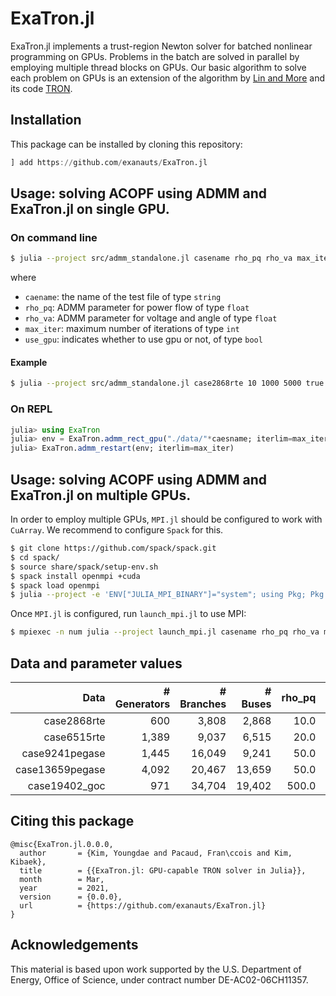 # ExaTron.jl

ExaTron.jl implements a trust-region Newton solver for batched nonlinear programming on GPUs.
Problems in the batch are solved in parallel by employing multiple thread blocks on GPUs.
Our basic algorithm to solve each problem on GPUs is an extension of the
algorithm by [Lin and More](https://doi.org/10.1137/S1052623498345075)
and its code [TRON](https://www.mcs.anl.gov/~more/tron).

## Installation

This package can be installed by cloning this repository:
```julia
] add https://github.com/exanauts/ExaTron.jl
```

## Usage: solving ACOPF using ADMM and ExaTron.jl on single GPU.

### On command line
```bash
$ julia --project src/admm_standalone.jl casename rho_pq rho_va max_iter use_gpu
```
where
* `caename`: the name of the test file of type `string`
* `rho_pq`: ADMM parameter for power flow of type `float`
* `rho_va`: ADMM parameter for voltage and angle of type `float`
* `max_iter`: maximum number of iterations of type `int`
* `use_gpu`: indicates whether to use gpu or not, of type `bool`

#### Example
```bash
$ julia --project src/admm_standalone.jl case2868rte 10 1000 5000 true
```

### On REPL
```julia
julia> using ExaTron
julia> env = ExaTron.admm_rect_gpu("./data/"*caesname; iterlim=max_iter, rho_pq=rho_pq, rho_va=rho_va, use_gpu=use_gpu)
julia> ExaTron.admm_restart(env; iterlim=max_iter)
```

## Usage: solving ACOPF using ADMM and ExaTron.jl on multiple GPUs.
In order to employ multiple GPUs, `MPI.jl` should be configured to work with `CuArray`.
We recommend to configure `Spack` for this.
```bash
$ git clone https://github.com/spack/spack.git
$ cd spack/
$ source share/spack/setup-env.sh
$ spack install openmpi +cuda
$ spack load openmpi
$ julia --project -e 'ENV["JULIA_MPI_BINARY"]="system"; using Pkg; Pkg.build("MPI"; verbose=true)'
```

Once `MPI.jl` is configured, run `launch_mpi.jl` to use MPI:
```bash
$ mpiexec -n num julia --project launch_mpi.jl casename rho_pq rho_va max_iter use_gpu
```

## Data and parameter values
| Data | # Generators | # Branches | # Buses | rho_pq | rho_va | max_iter |
| ---: | ---: | ---: | ---: | ---: | ---: | ---: |
| case2868rte | 600 | 3,808 | 2,868 | 10.0 | 1000.0 | 5,000
| case6515rte | 1,389 | 9,037 | 6,515 | 20.0 | 2000.0 | 15,000
| case9241pegase | 1,445 | 16,049 | 9,241 | 50.0 | 5000.0 | 35,000
| case13659pegase | 4,092 | 20,467 | 13,659 | 50.0 | 5000.0 | 45,000
| case19402_goc | 971 | 34,704 | 19,402 | 500.0 | 50000.0 | 30,000

## Citing this package

```
@misc{ExaTron.jl.0.0.0,
  author       = {Kim, Youngdae and Pacaud, Fran\ccois and Kim, Kibaek},
  title        = {{ExaTron.jl: GPU-capable TRON solver in Julia}},
  month        = Mar,
  year         = 2021,
  version      = {0.0.0},
  url          = {https://github.com/exanauts/ExaTron.jl}
}
```

## Acknowledgements

This material is based upon work supported by the U.S. Department of Energy, Office of Science, under contract number DE-AC02-06CH11357.
